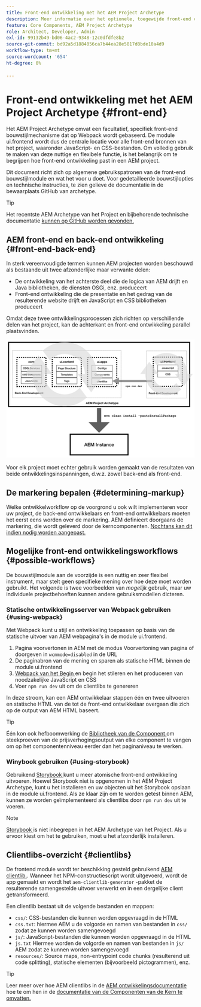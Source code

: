 ```yaml
---
title: Front-end ontwikkeling met het AEM Project Archetype
description: Meer informatie over het optionele, toegewijde front-end constructiemechanisme van de AEM Project Archetype op basis van Webpack.
feature: Core Components, AEM Project Archetype
role: Architect, Developer, Admin
exl-id: 99132b49-bd06-4ac2-9348-12c0dfdfe8b2
source-git-commit: bd92a5d1884056ca7b44ea28e5817d8bde10a4d9
workflow-type: tm+mt
source-wordcount: '654'
ht-degree: 0%

---
```



# Front-end ontwikkeling met het AEM Project Archetype {#front-end}

Het AEM Project Archetype omvat een facultatief, specifiek front-end bouwstijlmechanisme dat op Webpack wordt gebaseerd. De module ui.frontend wordt dus de centrale locatie voor alle front-end bronnen van het project, waaronder JavaScript- en CSS-bestanden. Om volledig gebruik te maken van deze nuttige en flexibele functie, is het belangrijk om te begrijpen hoe front-end ontwikkeling past in een AEM project.

Dit document richt zich op algemene gebruikspatronen van de front-end bouwstijlmodule en wat het voor u doet. Voor gedetailleerde bouwstijlopties en technische instructies, te zien gelieve de documentatie in de bewaarplaats GitHub van archetype.

>[!TIP]
>
>Het recentste AEM Archetype van het Project en bijbehorende technische documentatie [ kunnen op GitHub worden gevonden.](https://github.com/adobe/aem-project-archetype)

## AEM front-end en back-end ontwikkeling {#front-end-back-end}

In sterk vereenvoudigde termen kunnen AEM projecten worden beschouwd als bestaande uit twee afzonderlijke maar verwante delen:

* De ontwikkeling van het achterste deel die de logica van AEM drijft en Java bibliotheken, de diensten OSGi, enz. produceert
* Front-end ontwikkeling die de presentatie en het gedrag van de resulterende website drijft en JavaScript en CSS bibliotheken produceert

Omdat deze twee ontwikkelingsprocessen zich richten op verschillende delen van het project, kan de achterkant en front-end ontwikkeling parallel plaatsvinden.

![ front-end werkschemadiagram ](/help/assets/front-end-flow.png)

Voor elk project moet echter gebruik worden gemaakt van de resultaten van beide ontwikkelingsinspanningen, d.w.z. zowel back-end als front-end.

## De markering bepalen {#determining-markup}

Welke ontwikkelworkflow op de voorgrond u ook wilt implementeren voor uw project, de back-end ontwikkelaars en front-end ontwikkelaars moeten het eerst eens worden over de markering. AEM definieert doorgaans de markering, die wordt geleverd door de kerncomponenten. [ Nochtans kan dit indien nodig worden aangepast.](/help/developing/customizing.md#customizing-the-markup)

## Mogelijke front-end ontwikkelingsworkflows {#possible-workflows}

De bouwstijlmodule aan de voorzijde is een nuttig en zeer flexibel instrument, maar stelt geen specifieke mening over hoe deze moet worden gebruikt. Het volgende is twee voorbeelden van *mogelijk* gebruik, maar uw individuele projectbehoeften kunnen andere gebruiksmodellen dicteren.

### Statische ontwikkelingsserver van Webpack gebruiken {#using-webpack}

Met Webpack kunt u stijl en ontwikkeling toepassen op basis van de statische uitvoer van AEM webpagina&#39;s in de module ui.frontend.

1. Pagina voorvertonen in AEM met de modus Voorvertoning van pagina of doorgeven in `wcmmode=disabled` in de URL
1. De paginabron van de mening en sparen als statische HTML binnen de module ui.frontend
1. [ Webpack van het Begin ](#webpack-dev-server) en begin het stileren en het produceren van noodzakelijke JavaScript en CSS
1. Voer `npm run dev` uit om de clientlibs te genereren

In deze stroom, kan een AEM ontwikkelaar stappen één en twee uitvoeren en statische HTML van de tot de front-end ontwikkelaar overgaan die zich op de output van AEM HTML baseert.

>[!TIP]
>
>Één kon ook hefboomwerking de [ Bibliotheek van de Component ](https://adobe.com/go/aem_cmp_library) om steekproeven van de prijsverhogingsoutput van elke component te vangen om op het componentenniveau eerder dan het paginaniveau te werken.

### Winybook gebruiken {#using-storybook}

Gebruikend [ Storybook ](https://storybook.js.org) kunt u meer atomische front-end ontwikkeling uitvoeren. Hoewel Storybook niet is opgenomen in het AEM Project Archetype, kunt u het installeren en uw objecten uit het Storybook opslaan in de module ui.frontend. Als ze klaar zijn om te worden getest binnen AEM, kunnen ze worden geïmplementeerd als clientlibs door `npm run dev` uit te voeren.

>[!NOTE]
>
>[ Storybook ](https://storybook.js.org) is niet inbegrepen in het AEM Archetype van het Project. Als u ervoor kiest om het te gebruiken, moet u het afzonderlijk installeren.

## Clientlibs-overzicht {#clientlibs}

De frontend module wordt ter beschikking gesteld gebruikend [AEM clientlib.](https://experienceleague.adobe.com/docs/experience-manager-cloud-service/implementing/developing/full-stack/clientlibs.html?lang=nl-NL). Wanneer het NPM-constructiescript wordt uitgevoerd, wordt de app gemaakt en wordt het `aem-clientlib-generator` -pakket de resulterende samengestelde uitvoer verwerkt en in een dergelijke client getransformeerd.

Een clientlib bestaat uit de volgende bestanden en mappen:

* `css/`: CSS-bestanden die kunnen worden opgevraagd in de HTML
* `css.txt`: hiermee AEM u de volgorde en namen van bestanden in `css/` zodat ze kunnen worden samengevoegd
* `js/`: JavaScript-bestanden die kunnen worden opgevraagd in de HTML
* `js.txt` Hiermee worden de volgorde en namen van bestanden in `js/` AEM zodat ze kunnen worden samengevoegd
* `resources/`: Source maps, non-entrypoint code chunks (resulterend uit code splitting), statische elementen (bijvoorbeeld pictogrammen), enz.

>[!TIP]
>
>Leer meer over hoe AEM clientlibs in de [ AEM ontwikkelingsdocumentatie ](https://experienceleague.adobe.com/docs/experience-manager-cloud-service/implementing/developing/full-stack/clientlibs.html?lang=nl-NL) hoe te om hen in de [ documentatie van de Componenten van de Kern te omvatten.](/help/developing/including-clientlibs.md)
